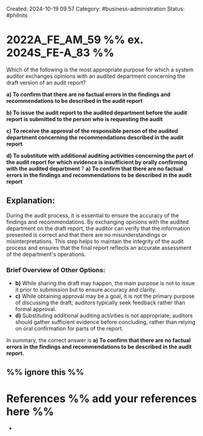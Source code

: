 Created: 2024-10-19 09:57
Category: #business-administration 
Status: #philnits


# 2022A_FE_AM_59 %% ex. 2024S_FE-A_83 %%

Which of the following is the most appropriate purpose for which a system auditor exchanges opinions with an audited department concerning the draft version of an audit report? 

**a) To confirm that there are no factual errors in the findings and recommendations to be described in the audit report** 

**b) To issue the audit report to the audited department before the audit report is submitted to the person who is requesting the audit** 

**c) To receive the approval of the responsible person of the audited department concerning the recommendations described in the audit report** 

**d) To substitute with additional auditing activities concerning the part of the audit report for which evidence is insufficient by orally confirming with the audited department**
? 
**a) To confirm that there are no factual errors in the findings and recommendations to be described in the audit report**

## **Explanation:**

During the audit process, it is essential to ensure the accuracy of the findings and recommendations. By exchanging opinions with the audited department on the draft report, the auditor can verify that the information presented is correct and that there are no misunderstandings or misinterpretations. This step helps to maintain the integrity of the audit process and ensures that the final report reflects an accurate assessment of the department's operations.

### Brief Overview of Other Options:

- **b)** While sharing the draft may happen, the main purpose is not to issue it prior to submission but to ensure accuracy and clarity.
- **c)** While obtaining approval may be a goal, it is not the primary purpose of discussing the draft; auditors typically seek feedback rather than formal approval.
- **d)** Substituting additional auditing activities is not appropriate; auditors should gather sufficient evidence before concluding, rather than relying on oral confirmation for parts of the report.

In summary, the correct answer is **a) To confirm that there are no factual errors in the findings and recommendations to be described in the audit report.**





%% ignore this %%
---









# References %% add your references here %%
- 
